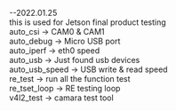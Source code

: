 --2022.01.25   
this is used for Jetson final product testing     
auto_csi 	-> CAM0 & CAM1   
auto_debug	-> Micro USB port   
auto_iperf	-> eth0 speed   
auto_usb	-> Just found usb devices   
auto_usb_speed	-> USB write & read speed   
re_test		-> run all the function test   
re_tset_loop	-> RE testing loop   
v4l2_test	-> camara test tool      

